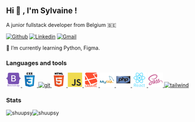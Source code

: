 <!-- Title -->
## Hi 👋 , I'm Sylvaine ! 

<!-- Subtitle -->
A junior fullstack developer from Belgium 🇧🇪

<!-- Contact -->
[![Github](https://img.shields.io/badge/-Github-000?style=flat&logo=Github&logoColor=white)](https://github.com/shuupsy)
[![Linkedin](https://img.shields.io/badge/-LinkedIn-blue?style=flat&logo=Linkedin&logoColor=white)](https://www.linkedin.com/in/sylvaine-ruan/)
[![Gmail](https://img.shields.io/badge/-Gmail-c14438?style=flat&logo=Gmail&logoColor=white)](mailto:murillo.comino@gmail.com)


🌱 I’m currently learning Python, Figma.


<!-- Languages -->
### Languages and tools
<p align="left"> <a href="https://getbootstrap.com" target="_blank" rel="noreferrer"> <img src="https://raw.githubusercontent.com/devicons/devicon/master/icons/bootstrap/bootstrap-plain-wordmark.svg" alt="bootstrap" width="40" height="40"/> </a> <a href="https://www.w3schools.com/css/" target="_blank" rel="noreferrer"> <img src="https://raw.githubusercontent.com/devicons/devicon/master/icons/css3/css3-original-wordmark.svg" alt="css3" width="40" height="40"/> </a> <a href="https://git-scm.com/" target="_blank" rel="noreferrer"> <img src="https://www.vectorlogo.zone/logos/git-scm/git-scm-icon.svg" alt="git" width="40" height="40"/> </a> <a href="https://www.w3.org/html/" target="_blank" rel="noreferrer"> <img src="https://raw.githubusercontent.com/devicons/devicon/master/icons/html5/html5-original-wordmark.svg" alt="html5" width="40" height="40"/> </a> <a href="https://developer.mozilla.org/en-US/docs/Web/JavaScript" target="_blank" rel="noreferrer"> <img src="https://raw.githubusercontent.com/devicons/devicon/master/icons/javascript/javascript-original.svg" alt="javascript" width="40" height="40"/> </a> <a href="https://laravel.com/" target="_blank" rel="noreferrer"> <img src="https://raw.githubusercontent.com/devicons/devicon/master/icons/laravel/laravel-plain-wordmark.svg" alt="laravel" width="40" height="40"/> </a> <a href="https://www.mysql.com/" target="_blank" rel="noreferrer"> <img src="https://raw.githubusercontent.com/devicons/devicon/master/icons/mysql/mysql-original-wordmark.svg" alt="mysql" width="40" height="40"/> </a> <a href="https://www.php.net" target="_blank" rel="noreferrer"> <img src="https://raw.githubusercontent.com/devicons/devicon/master/icons/php/php-original.svg" alt="php" width="40" height="40"/> </a> <a href="https://reactjs.org/" target="_blank" rel="noreferrer"> <img src="https://raw.githubusercontent.com/devicons/devicon/master/icons/react/react-original-wordmark.svg" alt="react" width="40" height="40"/> </a> <a href="https://sass-lang.com" target="_blank" rel="noreferrer"> <img src="https://raw.githubusercontent.com/devicons/devicon/master/icons/sass/sass-original.svg" alt="sass" width="40" height="40"/> </a> <a href="https://tailwindcss.com/" target="_blank" rel="noreferrer"> <img src="https://www.vectorlogo.zone/logos/tailwindcss/tailwindcss-icon.svg" alt="tailwind" width="40" height="40"/> </a> </p>


<!-- Stats -->
### Stats
<p><img align="left" src="https://github-readme-stats.vercel.app/api?username=shuupsy&show_icons=true&hide=prs&title_color=ff5757&text_color=070606&text_bold=false&icon_color=955e42&card_width=375" alt="shuupsy" /></p>

<p><img align="left" src="https://github-readme-stats.vercel.app/api/top-langs/?username=shuupsy&layout=compact&title_color=ff5757&text_color=070606" alt="shuupsy" /></p>

